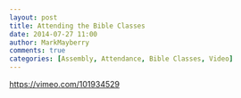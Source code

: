```yaml
---
layout: post
title: Attending the Bible Classes
date: 2014-07-27 11:00
author: MarkMayberry
comments: true
categories: [Assembly, Attendance, Bible Classes, Video]
---
```

https://vimeo.com/101934529
